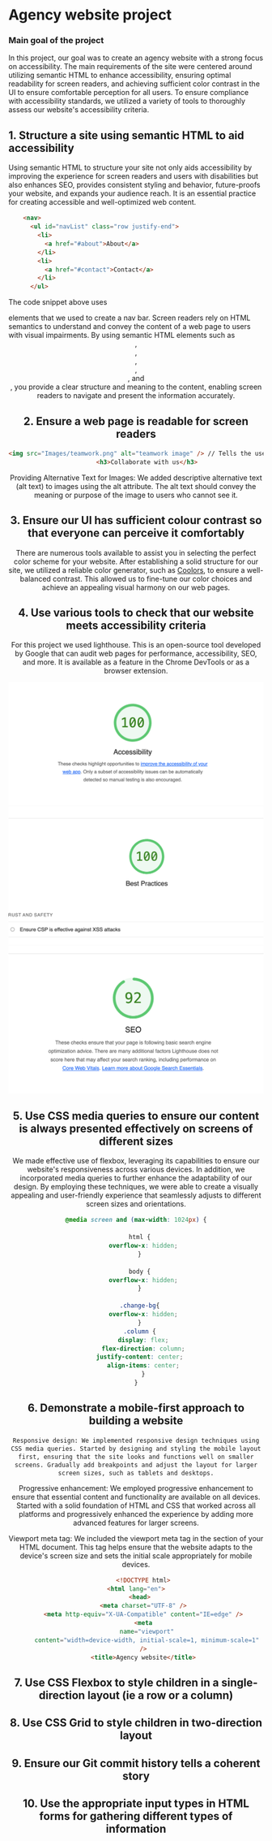 # Agency website project

### Main goal of the project 

In this project, our goal was to create an agency website with a strong focus on accessibility. The main requirements of the site were centered around utilizing semantic HTML to enhance accessibility, ensuring optimal readability for screen readers, and achieving sufficient color contrast in the UI to ensure comfortable perception for all users. To ensure compliance with accessibility standards, we utilized a variety of tools to thoroughly assess our website's accessibility criteria.


## 1. Structure a site using semantic HTML to aid accessibility

Using semantic HTML to structure your site not only aids accessibility by improving the experience for screen readers and users with disabilities but also enhances SEO, provides consistent styling and behavior, future-proofs your website, and expands your audience reach. It is an essential practice for creating accessible and well-optimized web content.

```html
    <nav>
      <ul id="navList" class="row justify-end">
        <li>
          <a href="#about">About</a>
        </li>
        <li>
          <a href="#contact">Contact</a>
        </li>
      </ul>
```
The code snippet above uses <nav> elements that we used to create a nav bar. Screen readers rely on HTML semantics to understand and convey the content of a web page to users with visual impairments. By using semantic HTML elements such as <header>, <nav>, <main>, <section>, <article>, and <footer>, you provide a clear structure and meaning to the content, enabling screen readers to navigate and present the information accurately.
  
## 2. Ensure a web page is readable for screen readers
  
  ```html
  <img src="Images/teamwork.png" alt="teamwork image" /> // Tells the user what the image contains 
        <h3>Collaborate with us</h3>
  ```
Providing Alternative Text for Images: We added descriptive alternative text (alt text) to images using the alt attribute. The alt text should convey the meaning or purpose of the image to users who cannot see it.

## 3. Ensure our UI has sufficient colour contrast so that everyone can perceive it comfortably
  
There are numerous tools available to assist you in selecting the perfect color scheme for your website. After establishing a solid structure for our site, we utilized a reliable color generator, such as [Coolors](https://coolors.co/), to ensure a well-balanced contrast. This allowed us to fine-tune our color choices and achieve an appealing visual harmony on our web pages.
  
## 4. Use various tools to check that our website meets accessibility criteria

  For this project we used lighthouse. This is an open-source tool developed by Google that can audit web pages for performance, accessibility, SEO, and more. It is available as a feature in the Chrome DevTools or as a browser extension. 
    
![](learnings/accessibility1.png)
![](learnings/accessibility2.png)
![](learnings/accessibility3.png)

## 5. Use CSS media queries to ensure our content is always presented effectively on screens of different sizes
  
We made effective use of flexbox, leveraging its capabilities to ensure our website's responsiveness across various devices. In addition, we incorporated media queries to further enhance the adaptability of our design. By employing these techniques, we were able to create a visually appealing and user-friendly experience that seamlessly adjusts to different screen sizes and orientations.
    
```css
@media screen and (max-width: 1024px) {

  html {
    overflow-x: hidden;
  }

  body {
    overflow-x: hidden;
  }

  .change-bg{
    overflow-x: hidden;
  }
  .column {
    display: flex;
    flex-direction: column;
    justify-content: center;  
    align-items: center;
    }
}
``` 
    
## 6. Demonstrate a mobile-first approach to building a website
    Responsive design: We implemented responsive design techniques using CSS media queries. Started by designing and styling the mobile layout first, ensuring that the site looks and functions well on smaller screens. Gradually add breakpoints and adjust the layout for larger screen sizes, such as tablets and desktops.

Progressive enhancement: We employed progressive enhancement to ensure that essential content and functionality are available on all devices. Started with a solid foundation of HTML and CSS that worked across all platforms and progressively enhanced the experience by adding more advanced features for larger screens.

Viewport meta tag: We included the viewport meta tag in the <head> section of your HTML document. This tag helps ensure that the website adapts to the device's screen size and sets the initial scale appropriately for mobile devices.

```html
    <!DOCTYPE html>
<html lang="en">
  <head>
    <meta charset="UTF-8" />
    <meta http-equiv="X-UA-Compatible" content="IE=edge" />
    <meta
      name="viewport"
      content="width=device-width, initial-scale=1, minimum-scale=1"
    />
    <title>Agency website</title>
```
     


## 7. Use CSS Flexbox to style children in a single-direction layout (ie a row or a column)

## 8. Use CSS Grid to style children in two-direction layout

## 9. Ensure our Git commit history tells a coherent story

## 10. Use the appropriate input types in HTML forms for gathering different types of information
